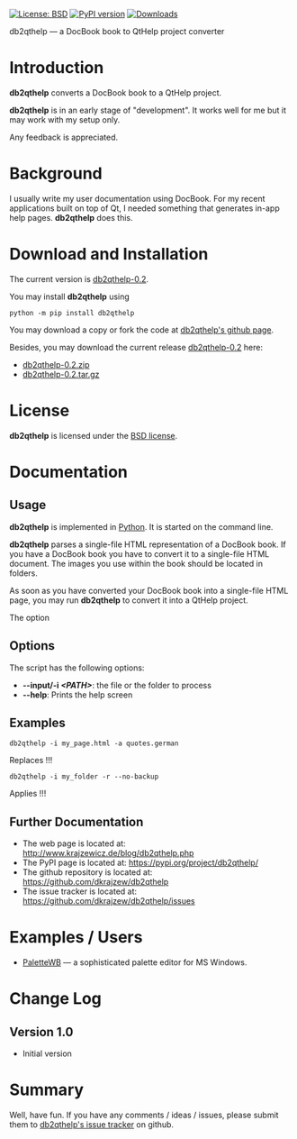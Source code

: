 [![License: BSD](https://img.shields.io/badge/License-BSD-green.svg)](https://github.com/dkrajzew/db2qthelp/blob/master/LICENSE) 
[![PyPI version](https://badge.fury.io/py/db2qthelp.svg)](https://pypi.python.org/pypi/db2qthelp)
[![Downloads](https://pepy.tech/badge/db2qthelp)](https://pepy.tech/project/db2qthelp)


db2qthelp &mdash; a DocBook book to QtHelp project converter

Introduction
============

__db2qthelp__ converts a DocBook book to a QtHelp project.

__db2qthelp__ is in an early stage of "development". It works well for me but it may work with my setup only.

Any feedback is appreciated.


Background
==========

I usually write my user documentation using DocBook. For my recent applications built on top of Qt, I needed something
that generates in-app help pages. __db2qthelp__ does this.


Download and Installation
=========================

The current version is [db2qthelp-0.2](https://github.com/dkrajzew/db2qthelp/releases/tag/0.2).

You may install __db2qthelp__ using

```console
python -m pip install db2qthelp
```

You may download a copy or fork the code at [db2qthelp&apos;s github page](https://github.com/dkrajzew/db2qthelp).

Besides, you may download the current release [db2qthelp-0.2](https://github.com/dkrajzew/db2qthelp/releases/tag/0.2) here:
* [db2qthelp-0.2.zip](https://github.com/dkrajzew/db2qthelp/archive/refs/tags/0.2.zip)
* [db2qthelp-0.2.tar.gz](https://github.com/dkrajzew/db2qthelp/archive/refs/tags/0.2.tar.gz)


License
=======

__db2qthelp__ is licensed under the [BSD license](LICENSE).


Documentation
=============

Usage
-----

__db2qthelp__ is implemented in [Python](https://www.python.org/). It is started on the command line.

__db2qthelp__ parses a single-file HTML representation of a DocBook book. If you have a DocBook book you have 
to convert it to a single-file HTML document. The images you use within the book should be located in folders.

As soon as you have converted your DocBook book into a single-file HTML page, you may run __db2qthelp__ to
convert it into a QtHelp project.


The option 

Options
-------

The script has the following options:
* __--input/-i _&lt;PATH&gt;___: the file or the folder to process
* __--help__: Prints the help screen

Examples
--------

```console
db2qthelp -i my_page.html -a quotes.german
```

Replaces !!!

```console
db2qthelp -i my_folder -r --no-backup
```

Applies !!!


Further Documentation
---------------------

* The web page is located at: http://www.krajzewicz.de/blog/db2qthelp.php
* The PyPI page is located at: https://pypi.org/project/db2qthelp/
* The github repository is located at: https://github.com/dkrajzew/db2qthelp
* The issue tracker is located at: https://github.com/dkrajzew/db2qthelp/issues


Examples / Users
================

* [PaletteWB](https://www.palettewb.com/) &mdash; a sophisticated palette editor for MS Windows.


Change Log
==========

Version 1.0
-----------

* Initial version


Summary
=======

Well, have fun. If you have any comments / ideas / issues, please submit them to [db2qthelp's issue tracker](https://github.com/dkrajzew/db2qthelp/issues) on github.


